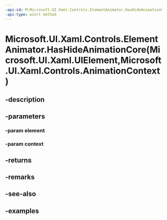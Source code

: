 ```yaml
---
-api-id: M:Microsoft.UI.Xaml.Controls.ElementAnimator.HasHideAnimationCore(Microsoft.UI.Xaml.UIElement,Microsoft.UI.Xaml.Controls.AnimationContext)
-api-type: winrt method
---
```


# Microsoft.UI.Xaml.Controls.ElementAnimator.HasHideAnimationCore(Microsoft.UI.Xaml.UIElement,Microsoft.UI.Xaml.Controls.AnimationContext)

<!--
protected virtual bool HasHideAnimationCore (Microsoft.UI.Xaml.UIElement element, Microsoft.UI.Xaml.Controls.AnimationContext context);
-->


## -description

## -parameters

### -param element

### -param context

## -returns

## -remarks

## -see-also

## -examples


